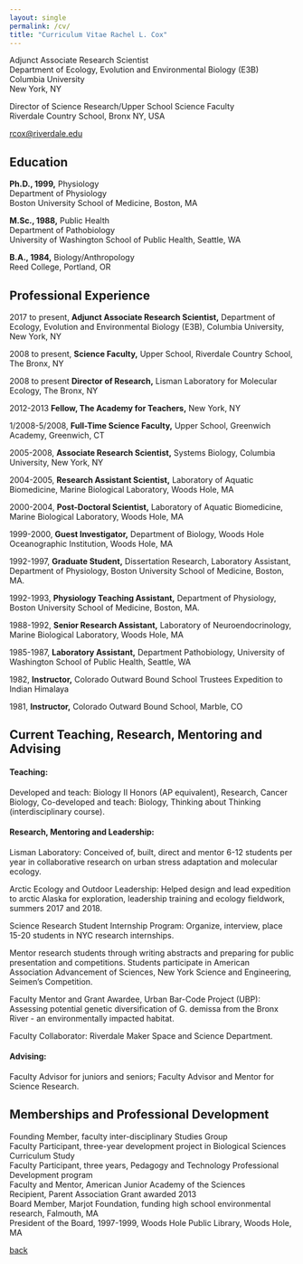 ```yaml
---
layout: single
permalink: /cv/
title: "Curriculum Vitae Rachel L. Cox"
---
```

Adjunct Associate Research Scientist  
Department of Ecology, Evolution and Environmental Biology (E3B)  
Columbia University  
New York, NY  

Director of Science Research/Upper School Science Faculty  
Riverdale Country School, Bronx NY, USA  

rcox@riverdale.edu  
## Education

  **Ph.D., 1999,** Physiology  
		Department of Physiology  
		Boston University School of Medicine, Boston, MA  

  **M.Sc., 1988,** Public Health  
		Department of Pathobiology  
		University of Washington School of Public Health, Seattle, WA      

  **B.A., 1984,** Biology/Anthropology  
    Reed College, Portland, OR    

## Professional Experience

2017 to present, **Adjunct Associate Research Scientist,** Department of Ecology, Evolution and Environmental Biology (E3B), Columbia University, New York, NY

2008 to present, **Science Faculty,** Upper School, Riverdale Country School, The Bronx, NY

2008 to present **Director of Research,** Lisman Laboratory for Molecular Ecology, The Bronx, NY

2012-2013 **Fellow, The Academy for Teachers,** New York, NY

1/2008-5/2008, **Full-Time Science Faculty,** Upper School, Greenwich Academy, Greenwich, CT

2005-2008, **Associate Research Scientist,** Systems Biology, Columbia University, New York, NY

2004-2005, **Research Assistant Scientist,** Laboratory of Aquatic Biomedicine, Marine Biological Laboratory, Woods Hole, MA

2000-2004, **Post-Doctoral Scientist,** Laboratory of Aquatic Biomedicine, Marine Biological Laboratory, Woods Hole, MA

1999-2000, **Guest Investigator,** Department of Biology, Woods Hole Oceanographic Institution, Woods Hole, MA

1992-1997, **Graduate Student,** Dissertation Research, Laboratory Assistant, Department of  Physiology, Boston University School of Medicine, Boston, MA.

1992-1993, **Physiology Teaching Assistant,** Department of Physiology, Boston University School of Medicine, Boston, MA.

1988-1992, **Senior Research Assistant,** Laboratory of Neuroendocrinology, Marine Biological Laboratory, Woods Hole, MA

1985-1987, **Laboratory Assistant,** Department Pathobiology, University of Washington School of Public Health, Seattle, WA

1982, **Instructor,** Colorado Outward Bound School Trustees Expedition to Indian Himalaya

1981, **Instructor,** Colorado Outward Bound School, Marble, CO


## Current Teaching, Research, Mentoring and Advising
#### Teaching:
Developed and teach: Biology II Honors (AP equivalent), Research, Cancer Biology, Co-developed and teach: Biology, Thinking about Thinking (interdisciplinary course).

#### Research, Mentoring and Leadership:
Lisman Laboratory: Conceived of, built, direct and mentor 6-12 students per year in collaborative research on urban stress adaptation and molecular ecology.

Arctic Ecology and Outdoor Leadership: Helped design and lead expedition to arctic Alaska for exploration, leadership training and ecology fieldwork, summers 2017 and 2018.

Science Research Student Internship Program: Organize, interview, place 15-20 students in NYC research internships.

Mentor research students through writing abstracts and preparing for public presentation and competitions. Students participate in American Association Advancement of Sciences, New York Science and Engineering, Seimen’s Competition.

Faculty Mentor and Grant Awardee, Urban Bar-Code Project (UBP): Assessing potential genetic diversification of G. demissa from the Bronx River - an environmentally impacted habitat.

Faculty Collaborator: Riverdale Maker Space and Science Department.

#### Advising:
Faculty Advisor for juniors and seniors; Faculty Advisor and Mentor for Science Research.

## Memberships and Professional Development
Founding Member, faculty inter-disciplinary Studies Group  
Faculty Participant, three-year development project in Biological Sciences Curriculum Study  
Faculty Participant, three years, Pedagogy and Technology Professional Development program  
Faculty and Mentor, American Junior Academy of the Sciences  
Recipient, Parent Association Grant awarded 2013  
Board Member, Marjot Foundation, funding high school environmental research, Falmouth, MA  
President of the Board, 1997-1999, Woods Hole Public Library, Woods Hole, MA  

[back](./)
